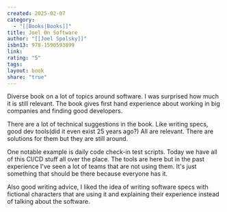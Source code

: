 ```yaml
---
created: 2025-02-07
category:
  - "[[Books|Books]]"
title: Joel On Software
author: "[[Joel Spolsky]]"
isbn13: 978-1590593899
link:
rating: "5"
tags:
layout: book
share: "true"
---
```

Diverse book on a lot of topics around software.
I was surprised how much it is still relevant.
The book gives first hand experience about working in big companies and finding good developers.

There are a lot of technical suggestions in the book. Like writing specs, good dev tools(did it even exist 25 years ago?) All are relevant. There are solutions for them but they are still around.

One notable example is daily code check-in test scripts. Today we have all of this CI/CD stuff all over the place.
The tools are here but in the past experience I've seen a lot of teams that are not using them.
It's just something that should be there because everyone has it.

Also good writing advice, I liked the idea of writing software specs with fictional characters that are using it and explaining their experience instead of talking about the software.
